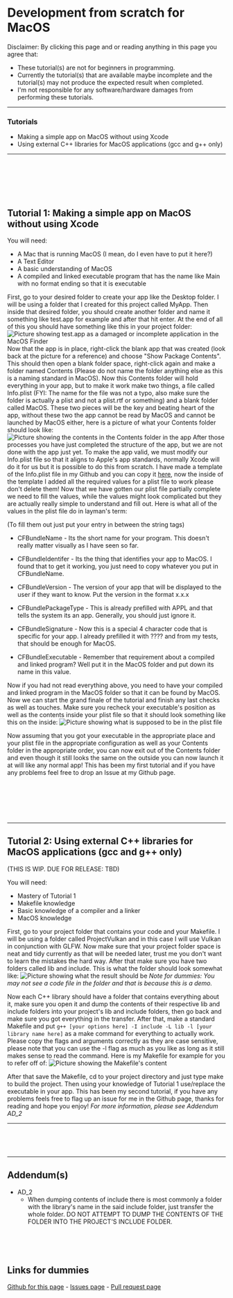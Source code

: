 # Development from scratch for MacOS

Disclaimer: By clicking this page and or reading anything in this page you agree that:
* These tutorial(s) are not for beginners in programming.
* Currently the tutorial(s) that are available maybe incomplete and the tutorial(s) may not produce the expected result when completed.
* I'm not responsible for any software/hardware damages from performing these tutorials.

---

### Tutorials
* Making a simple app on MacOS without using Xcode
* Using external C++ libraries for MacOS applications (gcc and g++ only)

---

<p>&nbsp;</p>
<p>&nbsp;</p>
<p>&nbsp;</p>

## Tutorial 1: Making a simple app on MacOS without using Xcode

You will need:
* A Mac that is running MacOS (I mean, do I even have to put it here?)
* A Text Editor
* A basic understanding of MacOS
* A compiled and linked executable program that has the name like Main with no format ending so that it is executable

First, go to your desired folder to create your app like the Desktop folder. I will be using a folder that I created for this project called MyApp. Then inside that desired folder, you should create another folder and name it something like test.app for example and after that hit enter. At the end of all of this you should have something like this in your project folder:
![Picture showing test.app as a damaged or incomplete application in the MacOS Finder](/images/pic1.png)
Now that the app is in place, right-click the blank app that was created (look back at the picture for a reference) and choose "Show Package Contents". This should then open a blank folder space, right-click again and make a folder named Contents (Please do not name the folder anything else as this is a naming standard in MacOS). Now this Contents folder will hold everything in your app, but to make it work make two things, a file called Info.plist (FYI: The name for the file was not a typo, also make sure the folder is actually a plist and not a plist.rtf or something) and a blank folder called MacOS. These two pieces will be the key and beating heart of the app, without these two the app cannot be read by MacOS and cannot be launched by MacOS either, here is a picture of what your Contents folder should look like:
![Picture showing the contents in the Contents folder in the app](/images/pic2.png)
After those processes you have just completed the structure of the app, but we are not done with the app just yet. To make the app valid, we must modify our Info.plist file so that it aligns to Apple's app standards, normally Xcode will do it for us but it is possible to do this from scratch. I have made a template of the Info.plist file in my Github and you can copy it [here](https://github.com/PancakesWasTaken/Development-from-scratch-for-MacOS/blob/main/Info.plist), now the inside of the template I added all the required values for a plist file to work please don't delete them! Now that we have gotten our plist file partially complete we need to fill the values, while the values might look complicated but they are actually really simple to understand and fill out. Here is what all of the values in the plist file do in layman's term:

(To fill them out just put your entry in between the string tags)

* CFBundleName - Its the short name for your program. This doesn't really matter visually as I have seen so far.

* CFBundleIdentifer - Its the thing that identifies your app to MacOS. I found that to get it working, you just need to copy whatever you put in CFBundleName.

* CFBundleVersion - The version of your app that will be displayed to the user if they want to know. Put the version in the format x.x.x

* CFBundlePackageType - This is already prefilled with APPL and that tells the system its an app. Generally, you should just ignore it.

* CFBundleSignature - Now this is a special 4 character code that is specific for your app. I already prefilled it with ???? and from my tests, that should be enough for MacOS.

* CFBundleExecutable - Remember that requirement about a compiled and linked program? Well put it in the MacOS folder and put down its name in this value.

Now if you had not read everything above, you need to have your compiled and linked program in the MacOS folder so that it can be found by MacOS. Now we can start the grand finale of the tutorial and finish any last checks as well as touches. Make sure you recheck your executable's position as well as the contents inside your plist file so that it should look something like this on the inside:
![Picture showing what is supposed to be in the plist file](/images/pic3.png)

Now assuming that you got your executable in the appropriate place and your plist file in the appropriate configuration as well as your Contents folder in the appropriate order, you can now exit out of the Contents folder and even though it still looks the same on the outside you can now launch it at will like any normal app! This has been my first tutorial and if you have any problems feel free to drop an Issue at my Github page.

<p>&nbsp;</p>
<p>&nbsp;</p>
<p>&nbsp;</p>

---

## Tutorial 2: Using external C++ libraries for MacOS applications (gcc and g++ only)

(THIS IS WIP. DUE FOR RELEASE: TBD)

You will need:
* Mastery of Tutorial 1
* Makefile knowledge
* Basic knowledge of a compiler and a linker
* MacOS knowledge

First, go to your project folder that contains your code and your Makefile. I will be using a folder called ProjectVulkan and in this case I will use Vulkan in conjunction with GLFW. Now make sure that your project folder space is neat and tidy currently as that will be needed later, trust me you don't want to learn the mistakes the hard way. After that make sure you have two folders called lib and include. This is what the folder should look somewhat like: ![Picture showing what the result should be](/images/pic4.png)
*Note for dummies: You may not see a code file in the folder and that is because this is a demo.*

Now each C++ library should have a folder that contains everything about it, make sure you open it and dump the contents of their respective lib and include folders into your project's lib and include folders, then go back and make sure you got everything in the transfer. After that, make a standard Makefile and put ```g++ [your options here] -I include -L lib -l [your library name here]``` as a make command for everything to actually work. Please copy the flags and arguments correctly as they are case sensitive, please note that you can use the -l flag as much as you like as long as it still makes sense to read the command. Here is my Makefile for example for you to refer off of: ![Picture showing the Makefile's content](/images/pic5.png)

After that save the Makefile, cd to your project directory and just type make to build the project. Then using your knowledge of Tutorial 1 use/replace the executable in your app. This has been my second tutorial, if you have any problems feels free to flag up an issue for me in the Github page, thanks for reading and hope you enjoy! *For more information, please see Addendum AD_2*

---

<p>&nbsp;</p>
<p>&nbsp;</p>


---

## Addendum(s)

* AD_2
  * When dumping contents of include there is most commonly a folder with the library's name in the said include folder, just transfer the whole folder. DO NOT ATTEMPT TO DUMP THE CONTENTS OF THE FOLDER INTO THE PROJECT'S INCLUDE FOLDER.

<p>&nbsp;</p>
<p>&nbsp;</p>


## Links for dummies

[Github for this page](https://github.com/PancakesWasTaken/Development-from-scratch-for-MacOS) - [Issues page](https://github.com/PancakesWasTaken/Development-from-scratch-for-MacOS/issues) - [Pull request page](https://github.com/PancakesWasTaken/Development-from-scratch-for-MacOS/pulls)
